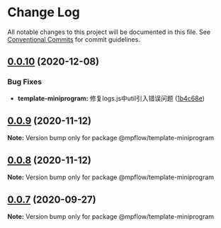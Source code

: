 # Change Log

All notable changes to this project will be documented in this file.
See [Conventional Commits](https://conventionalcommits.org) for commit guidelines.

## [0.0.10](https://github.com/wechat-miniprogram/mpflow/compare/@mpflow/template-miniprogram@0.0.9...@mpflow/template-miniprogram@0.0.10) (2020-12-08)


### Bug Fixes

* **template-miniprogram:** 修复logs.js中util引入错误问题 ([1b4c68e](https://github.com/wechat-miniprogram/mpflow/commit/1b4c68e61e70f60dbb994b8b3594bfb6e44e085f))





## [0.0.9](https://github.com/wechat-miniprogram/mpflow/compare/@mpflow/template-miniprogram@0.0.7...@mpflow/template-miniprogram@0.0.9) (2020-11-12)

**Note:** Version bump only for package @mpflow/template-miniprogram

## [0.0.8](https://github.com/wechat-miniprogram/mpflow/compare/@mpflow/template-miniprogram@0.0.7...@mpflow/template-miniprogram@0.0.8) (2020-11-12)

**Note:** Version bump only for package @mpflow/template-miniprogram

## [0.0.7](https://github.com/wechat-miniprogram/mpflow/compare/@mpflow/template-miniprogram@0.0.6...@mpflow/template-miniprogram@0.0.7) (2020-09-27)

**Note:** Version bump only for package @mpflow/template-miniprogram
